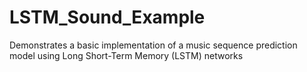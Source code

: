 # LSTM_Sound_Example
Demonstrates a basic implementation of a music sequence prediction model using Long Short-Term Memory (LSTM) networks
